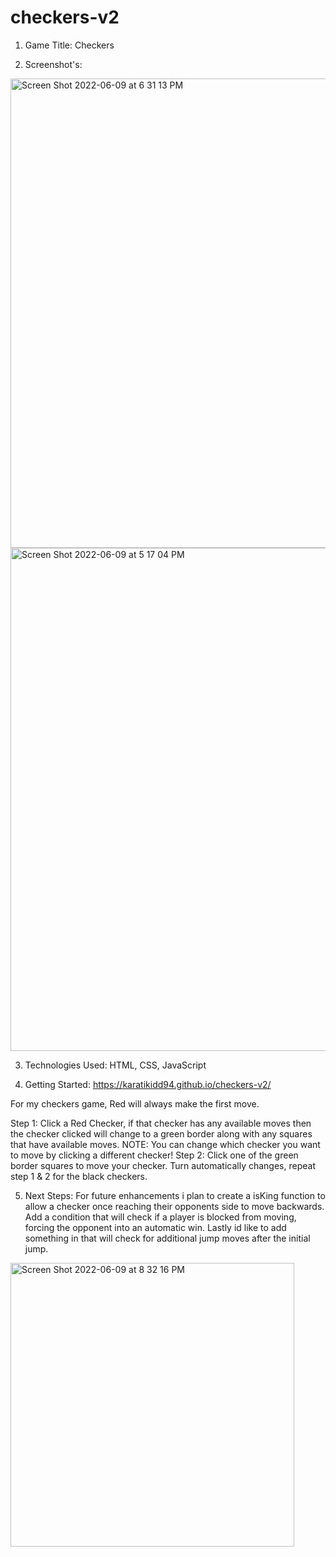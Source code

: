 # checkers-v2
1. Game Title: Checkers

2. Screenshot's: 
<img width="751" alt="Screen Shot 2022-06-09 at 6 31 13 PM" src="https://user-images.githubusercontent.com/93361045/172972330-b367ce57-99ee-4897-9947-6839467876fa.png">

<img width="805" alt="Screen Shot 2022-06-09 at 5 17 04 PM" src="https://user-images.githubusercontent.com/93361045/172972278-cd20e5e0-f914-45eb-8c87-049184db1a68.png">

3. Technologies Used: HTML, CSS, JavaScript


4. Getting Started: https://karatikidd94.github.io/checkers-v2/ 
  
  For my checkers game, Red will always make the first move. 
  
  Step 1: Click a Red Checker, if that checker has any available moves then the checker clicked will change to a green border along with any squares that             have available moves. 
  NOTE: You can change which checker you want to move by clicking a different checker!
  Step 2: Click one of the green border squares to move your checker. Turn automatically changes, repeat step 1 & 2 for the black checkers.

5. Next Steps: For future enhancements i plan to create a isKing function to allow a checker once reaching their opponents side to move backwards. Add a condition that will check if a player is blocked from moving, forcing the opponent into an automatic win. Lastly id like to add something in that will check for additional jump moves after the initial jump.
  
  
<img width="454" alt="Screen Shot 2022-06-09 at 8 32 16 PM" src="https://user-images.githubusercontent.com/93361045/172984965-ddd6058c-9005-4053-916e-66e5c7ad819a.png">
